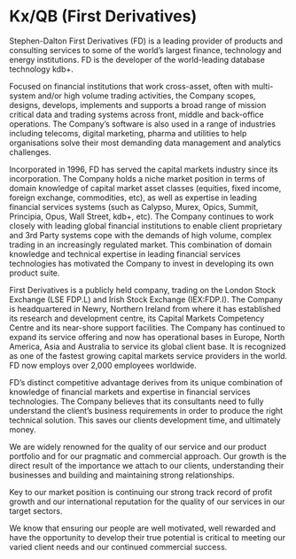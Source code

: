Kx/QB (First Derivatives)
==============================
Stephen-Dalton 
First Derivatives (FD) is a leading provider of products and consulting services to some of the world’s largest finance, technology and energy institutions. FD is the developer of the world-leading database technology kdb+.

Focused on financial institutions that work cross-asset, often with multi-system and/or high volume trading activities, the Company scopes, designs, develops, implements and supports a broad range of mission critical data and trading systems across front, middle and back-office operations. The Company’s software is also used in a range of industries including telecoms, digital marketing, pharma and utilities to help organisations solve their most demanding data management and analytics challenges.

Incorporated in 1996, FD has served the capital markets industry since its incorporation. The Company holds a niche market position in terms of domain knowledge of capital market asset classes (equities, fixed income, foreign exchange, commodities, etc), as well as expertise in leading financial services systems (such as Calypso, Murex, Opics, Summit, Principia, Opus, Wall Street, kdb+, etc). The Company continues to work closely with leading global financial institutions to enable client proprietary and 3rd Party systems cope with the demands of high volume, complex trading in an increasingly regulated market. This combination of domain knowledge and technical expertise in leading financial services technologies has motivated the Company to invest in developing its own product suite.

First Derivatives is a publicly held company, trading on the London Stock Exchange (LSE FDP.L) and Irish Stock Exchange (IEX:FDP.I). The Company is headquartered in Newry, Northern Ireland from where it has established its research and development centre, its Capital Markets Competency Centre and its near-shore support facilities. The Company has continued to expand its service offering and now has operational bases in Europe, North America, Asia and Australia to service its global client base. It is recognized as one of the fastest growing capital markets service providers in the world. FD now employs over 2,000 employees worldwide.

FD’s distinct competitive advantage derives from its unique combination of knowledge of financial markets and expertise in financial services technologies. The Company believes that its consultants need to fully understand the client’s business requirements in order to produce the right technical solution. This saves our clients development time, and ultimately money.

We are widely renowned for the quality of our service and our product portfolio and for our pragmatic and commercial approach. Our growth is the direct result of the importance we attach to our clients, understanding their businesses and building and maintaining strong relationships.

Key to our market position is continuing our strong track record of profit growth and our international reputation for the quality of our services in our target sectors.

We know that ensuring our people are well motivated, well rewarded and have the opportunity to develop their true potential is critical to meeting our varied client needs and our continued commercial success.
